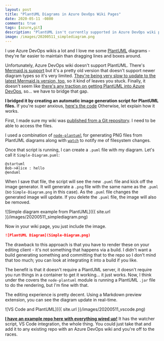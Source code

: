 ```yaml
---
layout: post
title: "PlantUML Diagrams in Azure DevOps Wiki Pages"
date: 2020-05-11 -0800
comments: true
tags: [azure,git]
description: "PlantUML isn't currently supported in Azure DevOps wiki pages and Mermaid.js support is slow to update. Here's one way you can get PlantUML diagrams into your Azure DevOps wiki pages."
image: /images/20200511_simplediagram.png
---
```


I use Azure DevOps wikis a lot and I love me some [PlantUML](https://plantuml.com/) diagrams - they're far easier to maintain than dragging lines and boxes around.

Unfortunately, Azure DevOps wiki doesn't support PlantUML. There's [Mermaid.js support](https://docs.microsoft.com/en-us/azure/devops/project/wiki/wiki-markdown-guidance?view=azure-devops#add-mermaid-diagrams-to-a-wiki-page) but it's a pretty old version that doesn't support newer diagram types so it's very limited. [They're being very slow to update to the latest Mermaid.js version, too](https://developercommunity.visualstudio.com/idea/883356/mermaid-support-for-class-diagrams-and-state-diagr.html), so it kind of leaves you stuck. Finally, it doesn't seem like [there's any traction on getting PlantUML into Azure DevOps](https://developercommunity.visualstudio.com/idea/747577/add-support-for-plantuml.html), so... we have to bridge that gap.

**I bridged it by creating an automatic image generation script for PlantUML files.** If you're super anxious, [here's the code](https://github.com/tillig/plantuml-in-azdo-wiki) Otherwise, let explain how it works.

First, I made sure my wiki was [published from a Git repository](https://docs.microsoft.com/en-us/azure/devops/project/wiki/publish-repo-to-wiki?view=azure-devops&tabs=browser). I need to be able to access the files.

I used a combination of [`node-plantuml`](https://www.npmjs.com/package/node-plantuml) for generating PNG files from PlantUML diagrams along with [`watch`](https://www.npmjs.com/package/watch) to notify me of filesystem changes.

Once that script is running, I can create a `.puml` file with my diagram. Let's call it `Simple-Diagram.puml`:

```text
@startuml
Bob->Alice : hello
@enduml
```

When I save that file, the script will see the new `.puml` file and kick off the image generator. It will generate a `.png` file with the same name as the `.puml` (so `Simple-Diagram.png` in this case). As the `.puml` file changes the generated image will update. If you delete the `.puml` file, the image will also be removed.

![Simple diagram example from PlantUML]({{ site.url }}/images/20200511_simplediagram.png)

Now in your wiki page, you just include the image.

```markdown
![PlantUML Diagram](Simple-Diagram.png)
```

The drawback to this approach is that you have to render these on your editing client - it's not something that happens via a build. I didn't want a build generating something and committing that to the repo so I don't mind that too much; you can look at integrating it into a build if you like.

The benefit is that it doesn't require a PlantUML server, it doesn't require you run things in a container to get it working... it just works. Now, I think under the covers the `node-plantuml` module is running a PlantUML `.jar` file to do the rendering, but I'm fine with that.

The editing experience is pretty decent. Using a Markdown preview extension, you can see the diagram update in real-time.

![VS Code and PlantUML]({{ site.url }}/images/20200511_vscode.png)

**[I have an example repo here with everything wired up!](https://github.com/tillig/plantuml-in-azdo-wiki)** It has the watcher script, VS Code integration, the whole thing. You could just take that and add it to any existing repo with an Azure DevOps wiki and you're off to the races.
